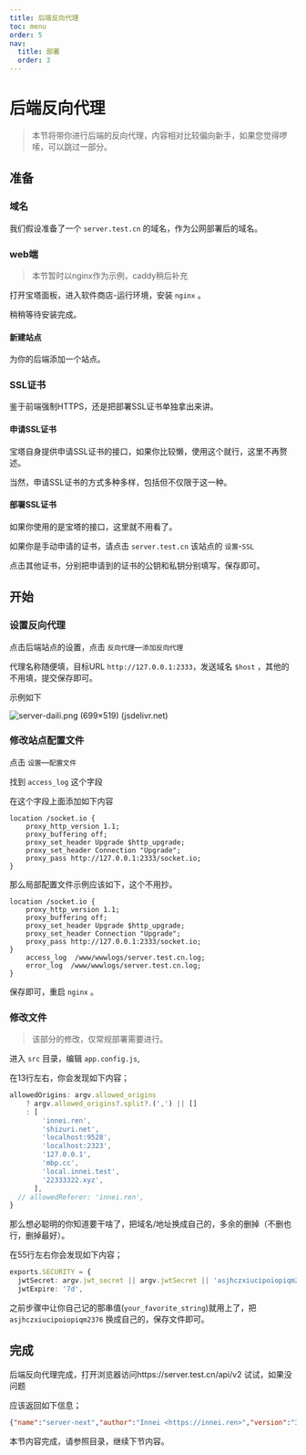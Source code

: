 ```yaml
---
title: 后端反向代理
toc: menu
order: 5
nav:
  title: 部署
  order: 3
---
```



# 后端反向代理

> 本节将带你进行后端的反向代理，内容相对比较偏向新手，如果您觉得啰嗦，可以跳过一部分。

## 准备

### 域名

我们假设准备了一个 `server.test.cn` 的域名，作为公网部署后的域名。

### web端

> 本节暂时以nginx作为示例，caddy稍后补充

打开宝塔面板，进入软件商店-运行环境，安装 `nginx` 。

稍稍等待安装完成。

#### 新建站点

为你的后端添加一个站点。

### SSL证书

鉴于前端强制HTTPS，还是把部署SSL证书单独拿出来讲。

#### 申请SSL证书

宝塔自身提供申请SSL证书的接口，如果你比较懒，使用这个就行，这里不再赘述。

当然，申请SSL证书的方式多种多样，包括但不仅限于这一种。

#### 部署SSL证书

如果你使用的是宝塔的接口，这里就不用看了。

如果你是手动申请的证书，请点击 `server.test.cn` 该站点的 `设置`-`SSL`

点击其他证书，分别把申请到的证书的公钥和私钥分别填写，保存即可。

## 开始

### 设置反向代理

点击后端站点的设置，点击 `反向代理`—`添加反向代理`

代理名称随便填，目标URL `http://127.0.0.1:2333`，发送域名 `$host` ，其他的不用填，提交保存即可。

示例如下

![server-daili.png (699×519) (jsdelivr.net)](https://cdn.jsdelivr.net/gh/mx-space/docs-images@latest/images/server-daili.png)

### 修改站点配置文件

点击 `设置`—`配置文件`

找到 `access_log` 这个字段

在这个字段上面添加如下内容

```nginx
location /socket.io {
    proxy_http_version 1.1;
    proxy_buffering off;
    proxy_set_header Upgrade $http_upgrade;
    proxy_set_header Connection "Upgrade";
    proxy_pass http://127.0.0.1:2333/socket.io;
}
```

那么局部配置文件示例应该如下，这个不用抄。

```nginx
location /socket.io {
    proxy_http_version 1.1;
    proxy_buffering off;
    proxy_set_header Upgrade $http_upgrade;
    proxy_set_header Connection "Upgrade";
    proxy_pass http://127.0.0.1:2333/socket.io;
}
    access_log  /www/wwwlogs/server.test.cn.log;
    error_log  /www/wwwlogs/server.test.cn.log;
}
```

保存即可，重启 `nginx` 。

### 修改文件

> 该部分的修改，仅常规部署需要进行。

进入 `src` 目录，编辑 `app.config.js`,

在13行左右，你会发现如下内容；

```typescript
allowedOrigins: argv.allowed_origins
    ? argv.allowed_origins?.split?.(',') || []
    : [
        'innei.ren',
        'shizuri.net',
        'localhost:9528',
        'localhost:2323',
        '127.0.0.1',
        'mbp.cc',
        'local.innei.test',
        '22333322.xyz',
      ],
  // allowedReferer: 'innei.ren',
}
```

那么想必聪明的你知道要干啥了，把域名/地址换成自己的，多余的删掉（不删也行，删掉最好）。

在55行左右你会发现如下内容；

```typescript
exports.SECURITY = {
  jwtSecret: argv.jwt_secret || argv.jwtSecret || 'asjhczxiucipoiopiqm2376',
  jwtExpire: '7d',
```

之前步骤中让你自己记的那串值(`your_favorite_string`)就用上了，把 `asjhczxiucipoiopiqm2376` 换成自己的，保存文件即可。

## 完成

后端反向代理完成，打开浏览器访问https://server.test.cn/api/v2 试试，如果没问题

应该返回如下信息；

```json
{"name":"server-next","author":"Innei <https://innei.ren>","version":"3.11.2","homepage":"https://github.com/mx-space/server-next#readme","issues":"https://github.com/mx-space/server-next/issues"}
```

本节内容完成，请参照目录，继续下节内容。
